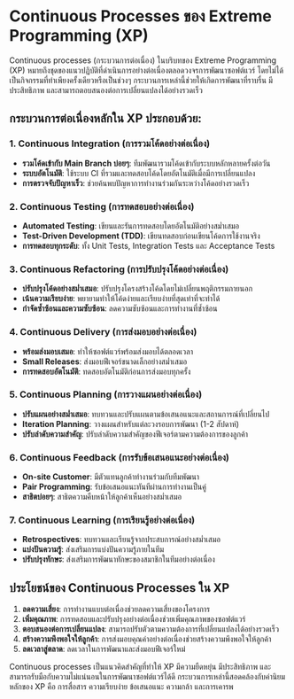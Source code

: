# Continuous Processes ของ Extreme Programming (XP)

Continuous processes (กระบวนการต่อเนื่อง) ในบริบทของ Extreme Programming (XP) หมายถึงชุดของแนวปฏิบัติที่ดำเนินการอย่างต่อเนื่องตลอดวงจรการพัฒนาซอฟต์แวร์ โดยไม่ได้เป็นกิจกรรมที่ทำเพียงครั้งเดียวหรือเป็นช่วงๆ กระบวนการเหล่านี้ช่วยให้เกิดการพัฒนาที่ราบรื่น มีประสิทธิภาพ และสามารถตอบสนองต่อการเปลี่ยนแปลงได้อย่างรวดเร็ว

## กระบวนการต่อเนื่องหลักใน XP ประกอบด้วย:

### 1. Continuous Integration (การรวมโค้ดอย่างต่อเนื่อง)
- **รวมโค้ดเข้ากับ Main Branch บ่อยๆ**: ทีมพัฒนารวมโค้ดเข้ากับระบบหลักหลายครั้งต่อวัน
- **ระบบอัตโนมัติ**: ใช้ระบบ CI ที่รวมและทดสอบโค้ดโดยอัตโนมัติเมื่อมีการเปลี่ยนแปลง
- **การตรวจจับปัญหาเร็ว**: ช่วยค้นพบปัญหาการทำงานร่วมกันระหว่างโค้ดอย่างรวดเร็ว

### 2. Continuous Testing (การทดสอบอย่างต่อเนื่อง)
- **Automated Testing**: เขียนและรันการทดสอบโดยอัตโนมัติอย่างสม่ำเสมอ
- **Test-Driven Development (TDD)**: เขียนทดสอบก่อนเขียนโค้ดการใช้งานจริง
- **การทดสอบทุกระดับ**: ทั้ง Unit Tests, Integration Tests และ Acceptance Tests

### 3. Continuous Refactoring (การปรับปรุงโค้ดอย่างต่อเนื่อง)
- **ปรับปรุงโค้ดอย่างสม่ำเสมอ**: ปรับปรุงโครงสร้างโค้ดโดยไม่เปลี่ยนพฤติกรรมภายนอก
- **เน้นความเรียบง่าย**: พยายามทำให้โค้ดง่ายและเรียบง่ายที่สุดเท่าที่จะทำได้
- **กำจัดซ้ำซ้อนและความซับซ้อน**: ลดความซับซ้อนและการทำงานที่ซ้ำซ้อน

### 4. Continuous Delivery (การส่งมอบอย่างต่อเนื่อง)
- **พร้อมส่งมอบเสมอ**: ทำให้ซอฟต์แวร์พร้อมส่งมอบได้ตลอดเวลา
- **Small Releases**: ส่งมอบฟีเจอร์ขนาดเล็กอย่างสม่ำเสมอ
- **การทดสอบอัตโนมัติ**: ทดสอบอัตโนมัติก่อนการส่งมอบทุกครั้ง

### 5. Continuous Planning (การวางแผนอย่างต่อเนื่อง)
- **ปรับแผนอย่างสม่ำเสมอ**: ทบทวนและปรับแผนตามข้อเสนอแนะและสถานการณ์ที่เปลี่ยนไป
- **Iteration Planning**: วางแผนสำหรับแต่ละวงรอบการพัฒนา (1-2 สัปดาห์)
- **ปรับลำดับความสำคัญ**: ปรับลำดับความสำคัญของฟีเจอร์ตามความต้องการของลูกค้า

### 6. Continuous Feedback (การรับข้อเสนอแนะอย่างต่อเนื่อง)
- **On-site Customer**: มีตัวแทนลูกค้าทำงานร่วมกับทีมพัฒนา
- **Pair Programming**: รับข้อเสนอแนะทันทีผ่านการทำงานเป็นคู่
- **สาธิตบ่อยๆ**: สาธิตความคืบหน้าให้ลูกค้าเห็นอย่างสม่ำเสมอ

### 7. Continuous Learning (การเรียนรู้อย่างต่อเนื่อง)
- **Retrospectives**: ทบทวนและเรียนรู้จากประสบการณ์อย่างสม่ำเสมอ
- **แบ่งปันความรู้**: ส่งเสริมการแบ่งปันความรู้ภายในทีม
- **ปรับปรุงทักษะ**: ส่งเสริมการพัฒนาทักษะของสมาชิกในทีมอย่างต่อเนื่อง

## ประโยชน์ของ Continuous Processes ใน XP

1. **ลดความเสี่ยง**: การทำงานแบบต่อเนื่องช่วยลดความเสี่ยงของโครงการ
2. **เพิ่มคุณภาพ**: การทดสอบและปรับปรุงอย่างต่อเนื่องช่วยเพิ่มคุณภาพของซอฟต์แวร์
3. **ตอบสนองต่อการเปลี่ยนแปลง**: สามารถปรับตัวตามความต้องการที่เปลี่ยนแปลงได้อย่างรวดเร็ว
4. **สร้างความพึงพอใจให้ลูกค้า**: การส่งมอบคุณค่าอย่างต่อเนื่องช่วยสร้างความพึงพอใจให้ลูกค้า
5. **ลดเวลาสู่ตลาด**: ลดเวลาในการพัฒนาและส่งมอบฟีเจอร์ใหม่

Continuous processes เป็นแนวคิดสำคัญที่ทำให้ XP มีความยืดหยุ่น มีประสิทธิภาพ และสามารถรับมือกับความไม่แน่นอนในการพัฒนาซอฟต์แวร์ได้ดี กระบวนการเหล่านี้สอดคล้องกับค่านิยมหลักของ XP คือ การสื่อสาร ความเรียบง่าย ข้อเสนอแนะ ความกล้า และการเคารพ